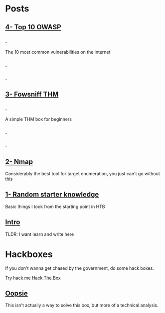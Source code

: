 # Posts


## [4- Top 10 OWASP](https://korrectional.github.io/Posts/4-Top10-OWASP.txt)
### .
The 10 most common vulnerabilities on the internet

### .
### .

## [3- Fowsniff THM](https://korrectional.github.io/Posts/3-Fowsniff.txt)
### .
A simple THM box for beginners

### .
### .

## [2- Nmap](https://korrectional.github.io/Posts/nmap.txt)
Considerably the best tool for target enumeration, you just can't go without this


## [1- Random starter knowledge](https://korrectional.github.io/Posts/RStarterK.txt)
Basic things I took from the starting point in HTB


## [Intro](https://korrectional.github.io/Posts/Intro.txt)
TLDR: I want learn and write here





# Hackboxes
If you don't wanna get chased by the government, do some hack boxes.

[Try hack me](https://tryhackme.com)
[Hack The Box](https://app.hackthebox.com)


## [Oopsie](https://korrectional.github.io/HTB/OopsieHTB.txt)
This isn't actually a way to solve this box, but more of a technical analysis.

